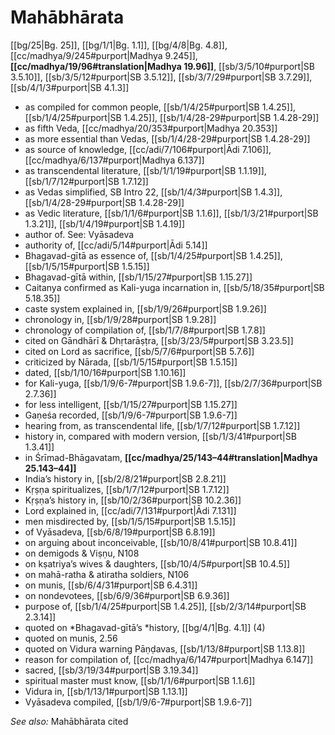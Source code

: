 # Mahābhārata

[[bg/25|Bg. 25]], [[bg/1/1|Bg. 1.1]], [[bg/4/8|Bg. 4.8]], [[cc/madhya/9/245#purport|Madhya 9.245]], **[[cc/madhya/19/96#translation|Madhya 19.96]]**, [[sb/3/5/10#purport|SB 3.5.10]], [[sb/3/5/12#purport|SB 3.5.12]], [[sb/3/7/29#purport|SB 3.7.29]], [[sb/4/1/3#purport|SB 4.1.3]]

* as compiled for common people, [[sb/1/4/25#purport|SB 1.4.25]], [[sb/1/4/25#purport|SB 1.4.25]], [[sb/1/4/28-29#purport|SB 1.4.28-29]]
* as fifth Veda, [[cc/madhya/20/353#purport|Madhya 20.353]]
* as more essential than Vedas, [[sb/1/4/28-29#purport|SB 1.4.28-29]]
* as source of knowledge, [[cc/adi/7/106#purport|Ādi 7.106]], [[cc/madhya/6/137#purport|Madhya 6.137]]
* as transcendental literature, [[sb/1/1/19#purport|SB 1.1.19]], [[sb/1/7/12#purport|SB 1.7.12]]
* as Vedas simplified, SB Intro 22, [[sb/1/4/3#purport|SB 1.4.3]], [[sb/1/4/28-29#purport|SB 1.4.28-29]]
* as Vedic literature, [[sb/1/1/6#purport|SB 1.1.6]], [[sb/1/3/21#purport|SB 1.3.21]], [[sb/1/4/19#purport|SB 1.4.19]]
* author of. See: Vyāsadeva
* authority of, [[cc/adi/5/14#purport|Ādi 5.14]]
* Bhagavad-gītā as essence of, [[sb/1/4/25#purport|SB 1.4.25]], [[sb/1/5/15#purport|SB 1.5.15]]
* Bhagavad-gītā within, [[sb/1/15/27#purport|SB 1.15.27]]
* Caitanya confirmed as Kali-yuga incarnation in, [[sb/5/18/35#purport|SB 5.18.35]]
* caste system explained in, [[sb/1/9/26#purport|SB 1.9.26]]
* chronology in, [[sb/1/9/28#purport|SB 1.9.28]]
* chronology of compilation of, [[sb/1/7/8#purport|SB 1.7.8]]
* cited on Gāndhārī & Dhṛtarāṣṭra, [[sb/3/23/5#purport|SB 3.23.5]]
* cited on Lord as sacrifice, [[sb/5/7/6#purport|SB 5.7.6]]
* criticized by Nārada, [[sb/1/5/15#purport|SB 1.5.15]]
* dated, [[sb/1/10/16#purport|SB 1.10.16]]
* for Kali-yuga, [[sb/1/9/6-7#purport|SB 1.9.6-7]], [[sb/2/7/36#purport|SB 2.7.36]]
* for less intelligent, [[sb/1/15/27#purport|SB 1.15.27]]
* Gaṇeśa recorded, [[sb/1/9/6-7#purport|SB 1.9.6-7]]
* hearing from, as transcendental life, [[sb/1/7/12#purport|SB 1.7.12]]
* history in, compared with modern version, [[sb/1/3/41#purport|SB 1.3.41]]
* in Śrīmad-Bhāgavatam, **[[cc/madhya/25/143–44#translation|Madhya 25.143–44]]**
* India’s history in, [[sb/2/8/21#purport|SB 2.8.21]]
* Kṛṣṇa spiritualizes, [[sb/1/7/12#purport|SB 1.7.12]]
* Kṛṣṇa’s history in, [[sb/10/2/36#purport|SB 10.2.36]]
* Lord explained in, [[cc/adi/7/131#purport|Ādi 7.131]]
* men misdirected by, [[sb/1/5/15#purport|SB 1.5.15]]
* of Vyāsadeva, [[sb/6/8/19#purport|SB 6.8.19]]
* on arguing about inconceivable, [[sb/10/8/41#purport|SB 10.8.41]]
* on demigods & Viṣṇu, N108
* on kṣatriya’s wives & daughters, [[sb/10/4/5#purport|SB 10.4.5]]
* on mahā-ratha & atiratha soldiers, N106
* on munis, [[sb/6/4/31#purport|SB 6.4.31]]
* on nondevotees, [[sb/6/9/36#purport|SB 6.9.36]]
* purpose of, [[sb/1/4/25#purport|SB 1.4.25]], [[sb/2/3/14#purport|SB 2.3.14]]
* quoted on *Bhagavad-gītā’s *history, [[bg/4/1|Bg. 4.1]] (4)
* quoted on munis, 2.56
* quoted on Vidura warning Pāṇḍavas, [[sb/1/13/8#purport|SB 1.13.8]]
* reason for compilation of, [[cc/madhya/6/147#purport|Madhya 6.147]]
* sacred, [[sb/3/19/34#purport|SB 3.19.34]]
* spiritual master must know, [[sb/1/1/6#purport|SB 1.1.6]]
* Vidura in, [[sb/1/13/1#purport|SB 1.13.1]]
* Vyāsadeva compiled, [[sb/1/9/6-7#purport|SB 1.9.6-7]]

*See also:* Mahābhārata cited
